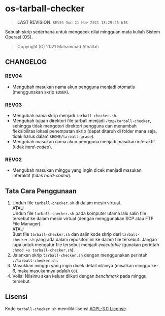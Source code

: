 # os-tarball-checker

> **LAST REVISION**: `REV04 Sun 21 Nov 2021 18:29:25 WIB`

Sebuah skrip sederhana untuk mengecek nilai mingguan mata kuliah Sistem Operasi (OS).

> Copyright (C) 2021 Muhammad Athallah

## CHANGELOG

### REV04
- Mengubah masukan nama akun pengguna menjadi otomatis (menggunakan skrip `$USER`).

### REV03
- Mengubah nama skrip menjadi `tarball-checker.sh`.
- Mengubah tujuan direktori file tarball menjadi `/tmp/tarball-checker`, sehingga tidak mengotori direktori pengguna dan menambah fleksibilitas lokasi penempatan skrip (dapat ditaruh di folder mana saja, tidak harus dalam `$HOME/tarball-grade`).
- Mengubah masukan nama akun pengguna menjadi masukan interaktif (tidak _hard-coded_).

### REV02
- Mengubah masukan minggu yang ingin dicek menjadi masukan interaktif (tidak _hard-coded_).

## Tata Cara Penggunaan

1. Unduh file `tarball-checker.sh` di dalam mesin virtual.<br>
   ATAU<br>
   Unduh file `tarball-checker.sh` pada komputer utama lalu salin file tersebut ke dalam mesin virtual (dengan menggunakan SCP atau FTP File Manager).<br>
   ATAU<br>
   Buat file `tarball-checker.sh` dan salin kode skrip dari `tarball-checker.sh` yang ada dalam repositori ini ke dalam file tersebut. Jangan lupa untuk mengatur file tersebut menjadi _executable_  (gunakan perintah `chmod +x tarball-checker.sh`).
2. Jalankan skrip `tarball-checker.sh` dengan menggunakan perintah `./tarball-checker.sh`.
3. Masukkan minggu yang ingin dicek detail nilainya (misalkan minggu ke-6, maka masukannya adalah `06`).
4. Voila! Nilaimu akan keluar diikuti dengan _benchmark_ pada minggu tersebut.

## Lisensi

Kode `tarball-checker.sh` memiliki lisensi [AGPL-3.0 License](LICENSE).
